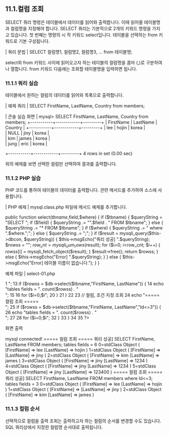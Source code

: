 ## 11.1.컬럼 조회 
SELECT 쿼리 명령은 테이블에서 데이터를 읽어와 출력합니다. 이때 읽어올 테이블명과 컬럼명을 지정해야 합니다. 
SELECT 쿼리는 기본적으로 2개의 키워드 명령을 가지고 있습니다. 첫 번째는 명령의 시 작 키워드 select입니다. 테이블을 선택하는 from 키워드로 기본 구성됩니다. 

| 쿼리 문법 | 
SELECT 컬럼명1, 컬럼명2, 컬럼명3, … from 테이블명; 

select와 from 키워드 사이에 읽어오고자 하는 테이블의 컬럼명을 콤마 (,)로 구분하여 나 
열합니다. from 키워드 다음에는 조회할 테이블명을 입력하면 됩니다. 

### 11.1.1 쿼리 실습 
테이블에서 원하는 컬럼의 데이터를 읽어와 목록으로 출력합니다. 

| 예제 쿼리 | 
SELECT FirstName, LastName, Country from members; 

| 콘솔 실습 화면 | 
mysql> SELECT FirstName, LastName, Country from members; +-----------+------------+---------+ | FirstName | LastName | Country | +-----------+------------+---------+ 
| lee  | hojin  | korea  |  
| NULL  | jiny  | korea  |  
| kim  | james  | korea  |  
| jung  | eric  | korea  |  

+-----------+------------+---------+ 4 rows in set (0.00 sec) 

위의 예제를 보면 선택한 컬럼만 선택하여 결과를 출력합니다. 

### 11.1.2 PHP 실습 
PHP 코드를 통하여 테이블의 데이터를 출력합니다. 관련 메서드를 추가하여 소스에 사 용합니다. 

| PHP 예제 | 
mysql.class.php 파일에 메서드 예제를 추가합니다. 

public function select($tbname,$field,$where) { if ($tbname) { $queryString = "SELECT "; 
if ($field) { $queryString .= "".$field . " FROM $tbname"; } else { $queryString .= "* FROM $tbname"; } 
if ($where) { $queryString .= " where ".$where.";"; } else { $queryString .= ";"; } 
if ($result = mysqli_query($this->dbcon, $queryString)) { $this->msgEcho("쿼리 성공] ".$queryString); $rowss = ""; $row_cnt = mysqli_num_rows($result); for ($i=0; $i<$row_cnt; $i++) { 
$rowss[$i] = mysqli_fetch_object($result); } 
$result->free(); return $rowss; } else { $this->msgEcho("Error] ".$queryString); } 
} else { $this->msgEcho("Error] 테이블 이름이 없습니다."); } } 


예제 파일 | select-01.php 

1 <?php 2 
3 include "dbinfo.php"; 4 include "mysql.class.php"; 5 6 // ++ Mysqli DB 연결. 7 $db = new JinyMysql(); 8 9 $tbname = "members"; 10 11 // 컬럼 지정 조회 12 echo "===== 컬럼 조회 =====<br>"; 13 if ($rowss = $db->select($tbname,"FirstName, LastName")) { 14 echo "tables fields = ". count($rowss) . "<br>"; 15 16 for ($i=0;$i<count($rowss);$i++) { 17 echo $i."="; 18 print_r($rowss[$i]); 19 echo "<br>"; 
20 } 
21 } 22 23 // 컬럼, 조건 지정 조회 24 echo "===== 컬럼 조회 =====<br>"; 25 if ($rowss = $db->select($tbname,"FirstName, LastName","Id<=3")) { 26 echo "tables fields = ". count($rowss) . "<br>"; 27 28 for ($i=0;$i<count($rowss);$i++) { 29 echo $i."="; 30 print_r($rowss[$i]); 31 echo "<br>"; 
32 } 
33 } 34 35 ?> 


화면 출력 

mysql connected! ===== 컬럼 조회 ===== 쿼리 성공] SELECT FirstName, LastName FROM members; tables fields = 6 0=stdClass Object ( [FirstName] => lee [LastName] => hojin ) 
1=stdClass Object ( [FirstName] => [LastName] => jiny ) 2=stdClass Object ( [FirstName] => kim [LastName] => james ) 3=stdClass Object ( [FirstName] => jiny [LastName] => 1234 ) 4=stdClass Object ( [FirstName] => jiny [LastName] => 1234 ) 5=stdClass Object ( [FirstName] => jiny [LastName] => 123400 ) ===== 컬럼 조회 ===== 쿼리 성공] SELECT FirstName, LastName FROM members where Id<=3; tables fields = 3 0=stdClass Object ( [FirstName] => lee [LastName] => hojin ) 1=stdClass Object ( [FirstName] => [LastName] => jiny ) 2=stdClass Object ( [FirstName] => kim [LastName] => james ) 

### 11.1.3 컬럼 순서 
선택적으로 컬럼을 출력 조회는 출력하고자 하는 컬럼의 순서를 변경할 수도 있습니다. 
SQL 쿼리상에서 지정한 컬럼명 순서대로 출력됩니다. 